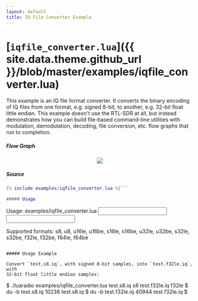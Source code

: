 ```yaml
---
layout: default
title: IQ File Converter Example
---
```


# [`iqfile_converter.lua`]({{ site.data.theme.github_url }}/blob/master/examples/iqfile_converter.lua)

This example is an IQ file format converter. It converts the binary encoding of
IQ files from one format, e.g. signed 8-bit, to another, e.g. 32-bit float
little endian. This example doesn't use the RTL-SDR at all, but instead
demonstrates how you can build file-based command-line utilities with
modulation, demodulation, decoding, file conversion, etc. flow graphs that run
to completion.

##### Flow Graph

<p align="center">
<img src="{% base %}/docs/figures/flowgraph_iqfile_converter.png" />
</p>

##### Source

``` lua
{% include examples/iqfile_converter.lua %}```

##### Usage

```
Usage: examples/iqfile_converter.lua <input IQ file> <input format> <output IQ file> <output format>

Supported formats:
    s8, u8,
    u16le, u16be, s16le, s16be,
    u32le, u32be, s32le, s32be,
    f32le, f32be, f64le, f64be
```

##### Usage Example

Convert `test.s8.iq`, with signed 8-bit samples, into `test.f32le.iq`, with
32-bit float little endian samples:

```
$ ./luaradio examples/iqfile_converter.lua test.s8.iq s8 test.f32le.iq f32le
$ du -b test.s8.iq
10236   test.s8.iq
$ du -b test.f32le.iq
40944   test.f32le.iq
$
```
